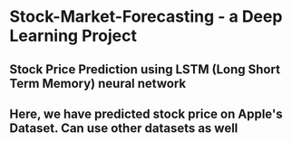 # Stock-Market-Forecasting - a Deep Learning Project

## Stock Price Prediction using LSTM (Long Short Term Memory) neural network
## Here, we have predicted stock price on Apple's Dataset. Can use other datasets as well

